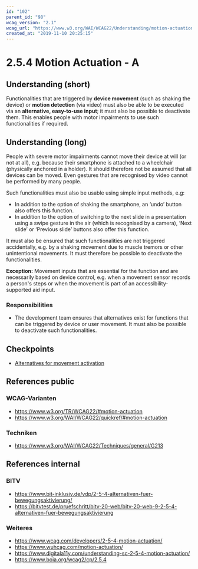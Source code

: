 ```yaml
---
id: "102"
parent_id: "98"
wcag_version: "2.1"
wcag_url: "https://www.w3.org/WAI/WCAG22/Understanding/motion-actuation.html"
created_at: "2019-11-10 20:25:15"
---
```


# 2.5.4 Motion Actuation - A

## Understanding (short)

Functionalities that are triggered by **device movement** (such as shaking the device) or **motion detection** (via video) must also be able to be executed via an **alternative, easy-to-use input**; it must also be possible to deactivate them. This enables people with motor impairments to use such functionalities if required.

## Understanding (long)

People with severe motor impairments cannot move their device at will (or not at all), e.g. because their smartphone is attached to a wheelchair (physically anchored in a holder). It should therefore not be assumed that all devices can be moved. Even gestures that are recognised by video cannot be performed by many people.

Such functionalities must also be usable using simple input methods, e.g:

- In addition to the option of shaking the smartphone, an ‘undo’ button also offers this function.
- In addition to the option of switching to the next slide in a presentation using a swipe gesture in the air (which is recognised by a camera), ‘Next slide’ or ‘Previous slide’ buttons also offer this function.

It must also be ensured that such functionalities are not triggered accidentally, e.g. by a shaking movement due to muscle tremors or other unintentional movements. It must therefore be possible to deactivate the functionalities.

**Exception:** Movement inputs that are essential for the function and are necessarily based on device control, e.g. when a movement sensor records a person's steps or when the movement is part of an accessibility-supported aid input.

### Responsibilities

- The development team ensures that alternatives exist for functions that can be triggered by device or user movement. It must also be possible to deactivate such functionalities.

## Checkpoints

- [Alternatives for movement activation](alternatives-for-movement-activation)

## References public

### WCAG-Varianten
- <https://www.w3.org/TR/WCAG22/#motion-actuation>
- <https://www.w3.org/WAI/WCAG22/quickref/#motion-actuation>

### Techniken
- <https://www.w3.org/WAI/WCAG22/Techniques/general/G213>

## References internal

### BITV
- <https://www.bit-inklusiv.de/vdp/2-5-4-alternativen-fuer-bewegungsaktivierung/>
- <https://bitvtest.de/pruefschritt/bitv-20-web/bitv-20-web-9-2-5-4-alternativen-fuer-bewegungsaktivierung>

### Weiteres
- <https://www.wcag.com/developers/2-5-4-motion-actuation/>
- <https://www.wuhcag.com/motion-actuation/>
- <https://www.digitala11y.com/understanding-sc-2-5-4-motion-actuation/>
- <https://www.boia.org/wcag2/cp/2.5.4>